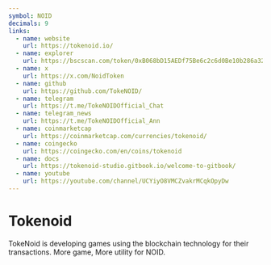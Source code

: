 ```yaml
---
symbol: NOID
decimals: 9
links:
  - name: website
    url: https://tokenoid.io/
  - name: explorer
    url: https://bscscan.com/token/0xB068bD15AEDf75Be6c2c6d0Be10b286a32087120
  - name: x
    url: https://x.com/NoidToken
  - name: github
    url: https://github.com/TokeNOID/
  - name: telegram
    url: https://t.me/TokeNOIDOfficial_Chat
  - name: telegram_news
    url: https://t.me/TokeNOIDOfficial_Ann
  - name: coinmarketcap
    url: https://coinmarketcap.com/currencies/tokenoid/
  - name: coingecko
    url: https://coingecko.com/en/coins/tokenoid
  - name: docs
    url: https://tokenoid-studio.gitbook.io/welcome-to-gitbook/
  - name: youtube
    url: https://youtube.com/channel/UCYiyO8VMCZvakrMCqkOpyDw
---
```


# Tokenoid

TokeNoid is developing games using the blockchain technology for their transactions. More game, More utility for NOID.
